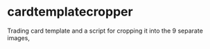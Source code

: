 # cardtemplatecropper
Trading card template and a script for cropping it into the 9 separate images,
